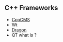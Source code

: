 ## C++ Frameworks

* [CppCMS](http://cppcms.com/wikipp/en/page/main)
* Wt
* [Dragon](https://github.com/an-tao/drogon)
* QT what is ?
